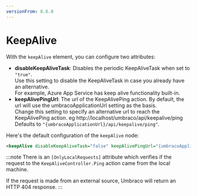 ```yaml
---
versionFrom: 8.6.0
---
```


# KeepAlive

With the `keepAlive` element, you can configure two attributes:
- **disableKeepAliveTask**: Disables the periodic KeepAliveTask when set to `"true"`.   
      Use this setting to disable the KeepAliveTask in case you already have an alternative.   
      For example, Azure App Service has keep alive functionality built-in.
- **keepAlivePingUrl**: The url of the KeepAlivePing action. By default, the url will use the umbracoApplicationUrl setting as the basis.   
      Change this setting to specify an alternative url to reach the KeepAlivePing action. eg http://localhost/umbraco/api/keepalive/ping   
      Defaults to `"{umbracoApplicationUrl}/api/keepalive/ping"`.
      
Here's the default configuration of the `keepAlive` node:
```xml
<keepAlive disableKeepAliveTask="false" keepAlivePingUrl="{umbracoApplicationUrl}/api/keepalive/ping" />
```

:::note
There is an `[OnlyLocalRequests]` attribute which verifies if the request to the `KeepAliveController.Ping` action came from the local machine.

If the request is made from an external source, Umbraco will return an HTTP 404 response.
:::
